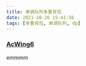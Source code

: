 ```yaml
---
title: 单调队列多重背包
date: 2021-10-26 15:41:56
tags: [多重背包, 单调队列, dp]
---
```


### [AcWing6](https://www.acwing.com/problem/content/description/6/)

emmmm
